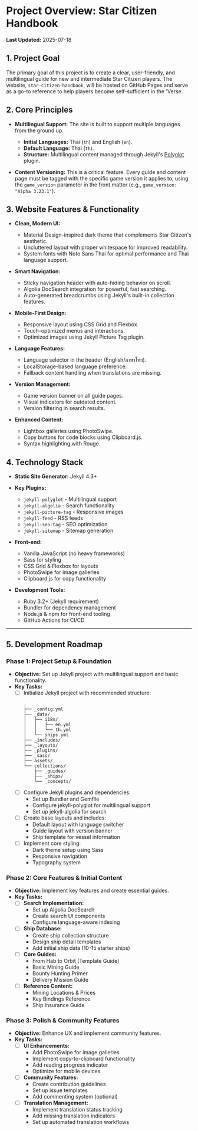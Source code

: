 # Project Overview: Star Citizen Handbook

**Last Updated:** 2025-07-18

## 1. Project Goal

The primary goal of this project is to create a clear, user-friendly, and multilingual guide for new and intermediate Star Citizen players. The website, `star-citizen-handbook`, will be hosted on GitHub Pages and serve as a go-to reference to help players become self-sufficient in the 'Verse.

## 2. Core Principles

* **Multilingual Support:** The site is built to support multiple languages from the ground up.
    * **Initial Languages:** Thai (`th`) and English (`en`).
    * **Default Language:** Thai (`th`).
    * **Structure:** Multilingual content managed through Jekyll's [Polyglot](https://github.com/untra/polyglot) plugin.

* **Content Versioning:** This is a critical feature. Every guide and content page must be tagged with the specific game version it applies to, using the `game_version` parameter in the front matter (e.g., `game_version: "Alpha 3.23.1"`).

## 3. Website Features & Functionality

* **Clean, Modern UI:**
    * Material Design-inspired dark theme that complements Star Citizen's aesthetic.
    * Uncluttered layout with proper whitespace for improved readability.
    * System fonts with Noto Sans Thai for optimal performance and Thai language support.

* **Smart Navigation:**
    * Sticky navigation header with auto-hiding behavior on scroll.
    * Algolia DocSearch integration for powerful, fast searching.
    * Auto-generated breadcrumbs using Jekyll's built-in collection features.

* **Mobile-First Design:**
    * Responsive layout using CSS Grid and Flexbox.
    * Touch-optimized menus and interactions.
    * Optimized images using Jekyll Picture Tag plugin.

* **Language Features:**
    * Language selector in the header (English/ภาษาไทย).
    * LocalStorage-based language preference.
    * Fallback content handling when translations are missing.

* **Version Management:**
    * Game version banner on all guide pages.
    * Visual indicators for outdated content.
    * Version filtering in search results.

* **Enhanced Content:**
    * Lightbox galleries using PhotoSwipe.
    * Copy buttons for code blocks using Clipboard.js.
    * Syntax highlighting with Rouge.

## 4. Technology Stack

* **Static Site Generator:** Jekyll 4.3+
* **Key Plugins:**
    * `jekyll-polyglot` - Multilingual support
    * `jekyll-algolia` - Search functionality
    * `jekyll-picture-tag` - Responsive images
    * `jekyll-feed` - RSS feeds
    * `jekyll-seo-tag` - SEO optimization
    * `jekyll-sitemap` - Sitemap generation

* **Front-end:**
    * Vanilla JavaScript (no heavy frameworks)
    * Sass for styling
    * CSS Grid & Flexbox for layouts
    * PhotoSwipe for image galleries
    * Clipboard.js for copy functionality

* **Development Tools:**
    * Ruby 3.2+ (Jekyll requirement)
    * Bundler for dependency management
    * Node.js & npm for front-end tooling
    * GitHub Actions for CI/CD

---

## 5. Development Roadmap

### **Phase 1: Project Setup & Foundation**

* **Objective:** Set up Jekyll project with multilingual support and basic functionality.
* **Key Tasks:**
    * [ ] Initialize Jekyll project with recommended structure:
        ```
        .
        ├── _config.yml
        ├── _data/
        │   ├── i18n/
        │   │   ├── en.yml
        │   │   └── th.yml
        │   └── ships.yml
        ├── _includes/
        ├── _layouts/
        ├── _plugins/
        ├── _sass/
        ├── assets/
        └── collections/
            ├── _guides/
            ├── _ships/
            └── _concepts/
        ```
    * [ ] Configure Jekyll plugins and dependencies:
        * Set up Bundler and Gemfile
        * Configure jekyll-polyglot for multilingual support
        * Set up jekyll-algolia for search
    * [ ] Create base layouts and includes:
        * Default layout with language switcher
        * Guide layout with version banner
        * Ship template for vessel information
    * [ ] Implement core styling:
        * Dark theme setup using Sass
        * Responsive navigation
        * Typography system

### **Phase 2: Core Features & Initial Content**

* **Objective:** Implement key features and create essential guides.
* **Key Tasks:**
    * [ ] **Search Implementation:**
        * Set up Algolia DocSearch
        * Create search UI components
        * Configure language-aware indexing
    * [ ] **Ship Database:**
        * Create ship collection structure
        * Design ship detail templates
        * Add initial ship data (10-15 starter ships)
    * [ ] **Core Guides:**
        * From Hab to Orbit (Template Guide)
        * Basic Mining Guide
        * Bounty Hunting Primer
        * Delivery Mission Guide
    * [ ] **Reference Content:**
        * Mining Locations & Prices
        * Key Bindings Reference
        * Ship Insurance Guide

### **Phase 3: Polish & Community Features**

* **Objective:** Enhance UX and implement community features.
* **Key Tasks:**
    * [ ] **UI Enhancements:**
        * Add PhotoSwipe for image galleries
        * Implement copy-to-clipboard functionality
        * Add reading progress indicator
        * Optimize for mobile devices
    * [ ] **Community Features:**
        * Create contribution guidelines
        * Set up issue templates
        * Add commenting system (optional)
    * [ ] **Translation Management:**
        * Implement translation status tracking
        * Add missing translation indicators
        * Set up automated translation workflows